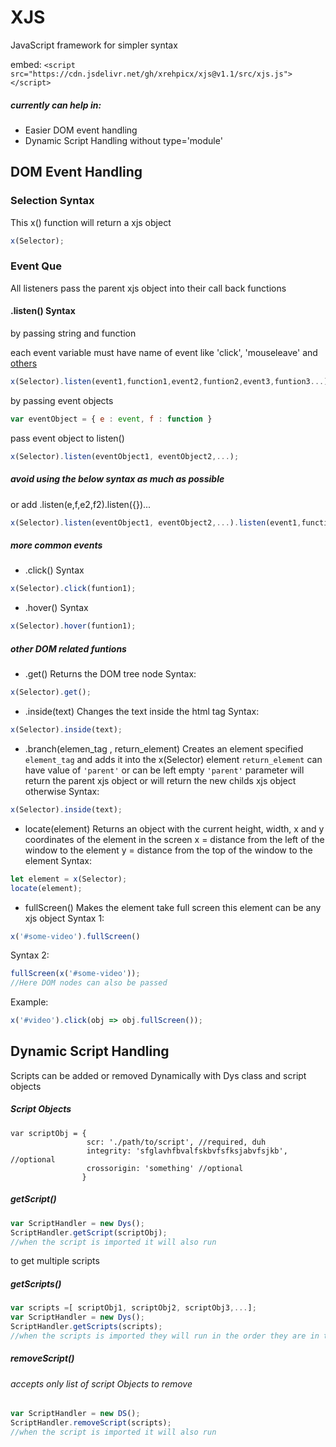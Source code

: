 # XJS
JavaScript framework for simpler syntax

embed: `<script src="https://cdn.jsdelivr.net/gh/xrehpicx/xjs@v1.1/src/xjs.js"></script>`

##### currently can help in:
  * Easier DOM event handling
  * Dynamic Script Handling without type='module'

## DOM Event Handling

  ### Selection Syntax
  This x() function will return a xjs object
  ```javascript
  x(Selector);
  ```
  ### Event Que
  All listeners pass the parent xjs object into their call back functions

  #### .listen() Syntax
  by passing string and function

  each event variable must have name of event like 'click', 'mouseleave' and [others](https://developer.mozilla.org/en-US/docs/Web/Events)

  ```javascript
  x(Selector).listen(event1,function1,event2,funtion2,event3,funtion3...);
  ```
  by passing event objects
  ```javascript
  var eventObject = { e : event, f : function }
  ```
  pass event object to listen()
  ```javascript
  x(Selector).listen(eventObject1, eventObject2,...);
  ```

  ##### avoid using the below syntax as much as possible

  or add .listen(e,f,e2,f2).listen({})...
  ```javascript
  x(Selector).listen(eventObject1, eventObject2,...).listen(event1,function1,event2,funtion2...);
  ```

  ##### more common events

  * .click() Syntax
  ```javascript
  x(Selector).click(funtion1);
  ```
  * .hover() Syntax
  ```javascript
  x(Selector).hover(funtion1);
  ```
  ##### other DOM related funtions
  
  * .get() 
  Returns the DOM tree node
  Syntax:
  ```javascript
  x(Selector).get();
  ```
  
  * .inside(text)
  Changes the text inside the html tag
  Syntax:
  ```javascript
  x(Selector).inside(text);
  ```
  
  * .branch(elemen_tag , return_element)
  Creates an element specified `element_tag` and adds it into the x(Selector) element
  `return_element` can have value of `'parent'` or can be left empty
  `'parent'` parameter will return the parent xjs object or will return the new childs xjs object otherwise
  Syntax:
  ```javascript
  x(Selector).inside(text);
  ```
  
  * locate(element)
  Returns an object with the current height, width, x and y coordinates of the element in the screen
  x = distance from the left of the window to the element
  y = distance from the top of the window to the element
  Syntax:
  ```javascript
  let element = x(Selector);
  locate(element);
  ```
  * fullScreen()
  Makes the element take full screen
  this element can be any xjs object
  Syntax 1:
  ```javascript
  x('#some-video').fullScreen()
  ```
  Syntax 2:
  ```javascript
  fullScreen(x('#some-video'));
  //Here DOM nodes can also be passed
  ```
  
  Example:
  ```javascript
  x('#video').click(obj => obj.fullScreen());
  ```
  

## Dynamic Script Handling
  Scripts can be added or removed Dynamically with Dys class and script objects
  
  ##### Script Objects

    var scriptObj = { 
                     scr: './path/to/script', //required, duh
                     integrity: 'sfglavhfbvalfskbvfsfksjabvfsjkb', //optional
                     crossorigin: 'something' //optional
                    }
                    
  ##### getScript()  
  ```javascript
  var ScriptHandler = new Dys();
  ScriptHandler.getScript(scriptObj);
  //when the script is imported it will also run
  ```
  to get multiple scripts
  ##### getScripts()  
  ```javascript
  var scripts =[ scriptObj1, scriptObj2, scriptObj3,...];
  var ScriptHandler = new Dys();
  ScriptHandler.getScripts(scripts);
  //when the scripts is imported they will run in the order they are in the scripts list
  ```
  ##### removeScript()  
  ###### accepts only list of script Objects to remove
  ```javascript
  var ScriptHandler = new DS();
  ScriptHandler.removeScript(scripts);
  //when the script is imported it will also run
  ```
  
  
  
